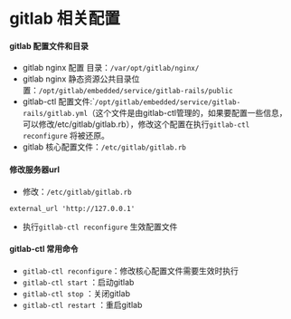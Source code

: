 # gitlab 相关配置

#### gitlab 配置文件和目录

* gitlab nginx 配置 目录：`/var/opt/gitlab/nginx/`
* gitlab nginx 静态资源公共目录位置：`/opt/gitlab/embedded/service/gitlab-rails/public`
* gitlab-ctl 配置文件:\``/opt/gitlab/embedded/service/gitlab-rails/gitlab.yml`（这个文件是由gitlab-ctl管理的，如果要配置一些信息，可以修改/etc/gitlab/gitlab.rb），修改这个配置在执行`gitlab-ctl reconfigure` 将被还原。
* gitlab 核心配置文件：`/etc/gitlab/gitlab.rb`

#### 修改服务器url

* 修改：`/etc/gitlab/gitlab.rb`

```
external_url 'http://127.0.0.1'
```

* 执行`gitlab-ctl reconfigure` 生效配置文件



#### gitlab-ctl 常用命令

* `gitlab-ctl reconfigure`：修改核心配置文件需要生效时执行
* `gitlab-ctl start` ：启动gitlab
* `gitlab-ctl stop` ：关闭gitlab
* `gitlab-ctl restart` ：重启gitlab



